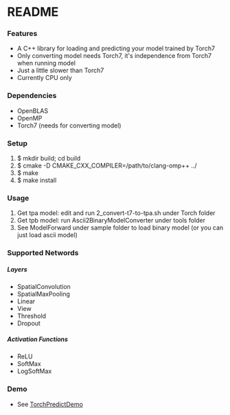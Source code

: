 # README #

### Features ###

* A C++ library for loading and predicting your model trained by Torch7
* Only converting model needs Torch7, it's independence from Torch7 when running model
* Just a little slower than Torch7
* Currently CPU only

### Dependencies ###

* OpenBLAS
* OpenMP
* Torch7 (needs for converting model)

### Setup ###

1. $ mkdir build; cd build
2. $ cmake -D CMAKE_CXX_COMPILER=/path/to/clang-omp++ ../
3. $ make
4. $ make install

### Usage ###

1. Get tpa model: edit and run 2_convert-t7-to-tpa.sh under Torch folder
2. Get tpb model: run Ascii2BinaryModelConverter under tools folder
3. See ModelForward under sample folder to load binary model (or you can just load ascii model)

### Supported Networds ###

##### Layers #####

* SpatialConvolution
* SpatialMaxPooling
* Linear
* View
* Threshold
* Dropout 


##### Activation Functions #####

* ReLU
* SoftMax
* LogSoftMax


### Demo ###

* See [TorchPredictDemo](https://bitbucket.org/PoterHsu/torchpredictordemo)